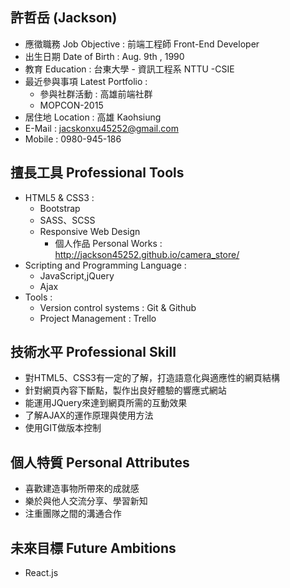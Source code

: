 ## 許哲岳 (Jackson)

* 應徵職務 Job Objective : 前端工程師 Front-End Developer
* 出生日期 Date of Birth : Aug. 9th , 1990
* 教育 Education : 台東大學 - 資訊工程系 NTTU -CSIE
* 最近參與事項 Latest Portfolio :
	* 參與社群活動 : 高雄前端社群
	* MOPCON-2015
* 居住地 Location : 高雄 Kaohsiung
* E-Mail : jacskonxu45252@gmail.com
* Mobile : 0980-945-186
## 擅長工具 Professional Tools
* HTML5 & CSS3 :
	* Bootstrap		
	* SASS、SCSS
	* Responsive Web Design
	 	* 個人作品 Personal Works : http://jackson45252.github.io/camera_store/
* Scripting and Programming Language :
	* JavaScript,jQuery
	* Ajax
* Tools :
  	* Version control systems : Git & Github
  	* Project Management : Trello
## 技術水平 Professional Skill
* 對HTML5、CSS3有一定的了解，打造語意化與適應性的網頁結構
* 針對網頁內容下斷點，製作出良好體驗的響應式網站
* 能運用JQuery來達到網頁所需的互動效果
* 了解AJAX的運作原理與使用方法
* 使用GIT做版本控制
## 個人特質 Personal Attributes
* 喜歡建造事物所帶來的成就感
* 樂於與他人交流分享、學習新知
* 注重團隊之間的溝通合作
## 未來目標 Future Ambitions 
  * React.js

